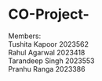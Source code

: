 # CO-Project-

Members:<br />
Tushita Kapoor 2023562 <br />
Rahul Agarwal 2023418  <br />
Tarandeep Singh 2023553  <br />
Pranhu Ranga 2023386  <br />
